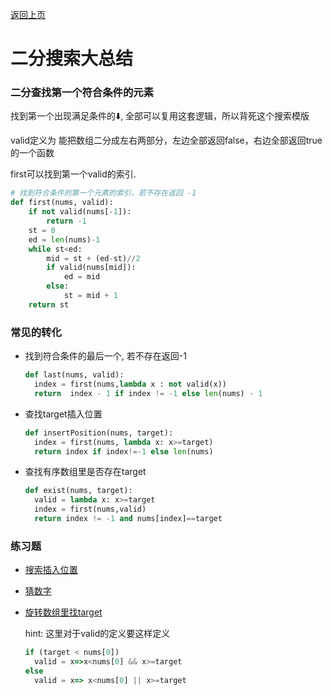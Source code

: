 [返回上页](..)

# 二分搜索大总结

### 二分查找第一个符合条件的元素

 找到第一个出现满足条件的⬇️, 全部可以复用这套逻辑，所以背死这个搜索模版

valid定义为 能把数组二分成左右两部分，左边全部返回false，右边全部返回true的一个函数

first可以找到第一个valid的索引.

```python
# 找到符合条件的第一个元素的索引，若不存在返回 -1
def first(nums, valid):
	if not valid(nums[-1]):
		return -1
	st = 0
	ed = len(nums)-1
	while st<ed:
		mid = st + (ed-st)//2
		if valid(nums[mid]):
			ed = mid
		else:
			st = mid + 1
	return st
```

### 常见的转化

- 找到符合条件的最后一个, 若不存在返回-1

  ```python
  def last(nums, valid):
  	index = first(nums,lambda x : not valid(x))
  	return  index - 1 if index != -1 else len(nums) - 1
  ```

- 查找target插入位置

  ```python
  def insertPosition(nums, target):
  	index = first(nums, lambda x: x>=target)
  	return index if index!=-1 else len(nums)
  ```

- 查找有序数组里是否存在target

  ```python
  def exist(nums, target):
  	valid = lambda x: x>=target
  	index = first(nums,valid)
  	return index != -1 and nums[index]==target
  ```

### 练习题

- [搜索插入位置](https://leetcode.com/problems/search-insert-position/submissions/)

- [猜数字](https://leetcode.com/problems/guess-number-higher-or-lower/)

- [旋转数组里找target](https://leetcode.com/problems/search-in-rotated-sorted-array/)

  hint: 这里对于valid的定义要这样定义

  ```javascript
  if (target < nums[0])
  	valid = x=>x<nums[0] && x>=target
  else
  	valid = x=> x<nums[0] || x>=target
  ```

  

